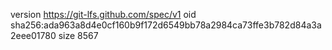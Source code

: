 version https://git-lfs.github.com/spec/v1
oid sha256:ada963a8d4e0cf160b9f172d6549bb78a2984ca73ffe3b782d84a3a2eee01780
size 8567

